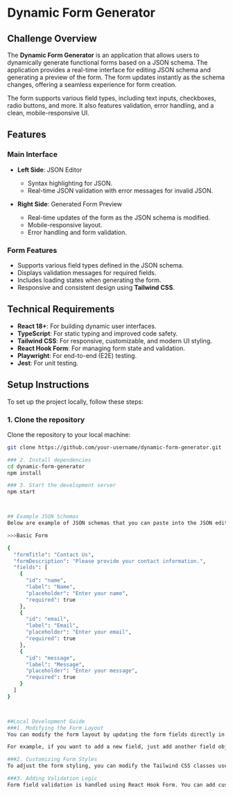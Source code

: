 # Dynamic Form Generator

## Challenge Overview

The **Dynamic Form Generator** is an application that allows users to dynamically generate functional forms based on a JSON schema. The application provides a real-time interface for editing JSON schema and generating a preview of the form. The form updates instantly as the schema changes, offering a seamless experience for form creation.

The form supports various field types, including text inputs, checkboxes, radio buttons, and more. It also features validation, error handling, and a clean, mobile-responsive UI.


## Features

### Main Interface
- **Left Side**: JSON Editor
  - Syntax highlighting for JSON.
  - Real-time JSON validation with error messages for invalid JSON.

- **Right Side**: Generated Form Preview
  - Real-time updates of the form as the JSON schema is modified.
  - Mobile-responsive layout.
  - Error handling and form validation.

### Form Features
- Supports various field types defined in the JSON schema.
- Displays validation messages for required fields.
- Includes loading states when generating the form.
- Responsive and consistent design using **Tailwind CSS**.

## Technical Requirements
- **React 18+**: For building dynamic user interfaces.
- **TypeScript**: For static typing and improved code safety.
- **Tailwind CSS**: For responsive, customizable, and modern UI styling.
- **React Hook Form**: For managing form state and validation.
- **Playwright**: For end-to-end (E2E) testing.
- **Jest**: For unit testing.

## Setup Instructions

To set up the project locally, follow these steps:

### 1. Clone the repository

Clone the repository to your local machine:

```bash
git clone https://github.com/your-username/dynamic-form-generator.git

### 2. Install dependencies
cd dynamic-form-generator
npm install

### 3. Start the development server
npm start



## Example JSON Schemas
Below are example of JSON schemas that you can paste into the JSON editor to generate forms dynamically.

>>>Basic Form

{
  "formTitle": "Contact Us",
  "formDescription": "Please provide your contact information.",
  "fields": [
    {
      "id": "name",
      "label": "Name",
      "placeholder": "Enter your name",
      "required": true
    },
    {
      "id": "email",
      "label": "Email",
      "placeholder": "Enter your email",
      "required": true
    },
    {
      "id": "message",
      "label": "Message",
      "placeholder": "Enter your message",
      "required": true
    }
  ]
}



##Local Development Guide
###1. Modifying the Form Layout
You can modify the form layout by updating the form fields directly in the JSON schema. The form will automatically update when you make changes.

For example, if you want to add a new field, just add another field object to the fields array in the JSON schema.

###2. Customizing Form Styles
To adjust the form styling, you can modify the Tailwind CSS classes used in the components. The Tailwind configuration is located in tailwind.config.js. You can add custom colors, spacing, and other styles to better match your design requirements.

###3. Adding Validation Logic
Form field validation is handled using React Hook Form. You can add custom validation rules in the register method of the form inputs. For example, to make a field required, you can use the following syntax:
